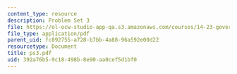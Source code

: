 ```yaml
---
content_type: resource
description: Problem Set 3
file: https://ol-ocw-studio-app-qa.s3.amazonaws.com/courses/14-23-government-regulation-of-industry-spring-2003/392a76b59c18498b8e90aa0cef5d1bf0_ps3.pdf
file_type: application/pdf
parent_uid: fc892755-a728-b7bb-4a88-96a592e00d22
resourcetype: Document
title: ps3.pdf
uid: 392a76b5-9c18-498b-8e90-aa0cef5d1bf0
---
```

